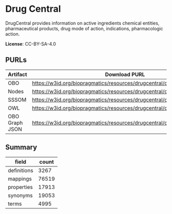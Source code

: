 # Drug Central

DrugCentral  provides information on active ingredients chemical entities, pharmaceutical products, drug mode of action, indications, pharmacologic action.

**License**: CC-BY-SA-4.0

## PURLs

| Artifact       | Download PURL                                                              | Latest Versioned Download PURL                                                |
|----------------|----------------------------------------------------------------------------|-------------------------------------------------------------------------------|
| OBO            | https://w3id.org/biopragmatics/resources/drugcentral/drugcentral.obo       | https://w3id.org/biopragmatics/resources/drugcentral/54/drugcentral.obo       |
| Nodes          | https://w3id.org/biopragmatics/resources/drugcentral/drugcentral.tsv       | https://w3id.org/biopragmatics/resources/drugcentral/54/drugcentral.tsv       |
| SSSOM          | https://w3id.org/biopragmatics/resources/drugcentral/drugcentral.sssom.tsv | https://w3id.org/biopragmatics/resources/drugcentral/54/drugcentral.sssom.tsv |
| OWL            | https://w3id.org/biopragmatics/resources/drugcentral/drugcentral.owl       | https://w3id.org/biopragmatics/resources/drugcentral/54/drugcentral.owl       |
| OBO Graph JSON | https://w3id.org/biopragmatics/resources/drugcentral/drugcentral.json      | https://w3id.org/biopragmatics/resources/drugcentral/54/drugcentral.json      |

## Summary

| field       |   count |
|-------------|---------|
| definitions |    3267 |
| mappings    |   76519 |
| properties  |   17913 |
| synonyms    |   19053 |
| terms       |    4995 |
